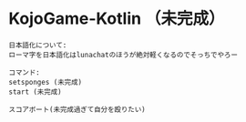 # KojoGame-Kotlin （未完成）
```
日本語化について:
ローマ字を日本語化はlunachatのほうが絶対軽くなるのでそっちでやろー

コマンド:
setsponges (未完成)
start (未完成)

スコアボート(未完成過ぎて自分を殴りたい)
```
